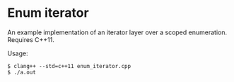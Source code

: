 Enum iterator
=============

An example implementation of an iterator layer over a scoped enumeration.
Requires C++11.

Usage:

    $ clang++ --std=c++11 enum_iterator.cpp
    $ ./a.out
